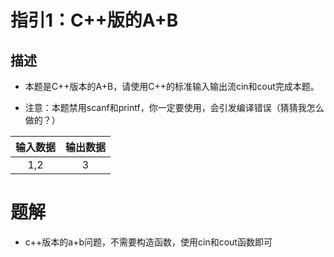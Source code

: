 # 指引1：C++版的A+B
## 描述

* 本题是C++版本的A+B，请使用C++的标准输入输出流cin和cout完成本题。

* 注意：本题禁用scanf和printf，你一定要使用，会引发编译错误（猜猜我怎么做的？）

| 输入数据 | 输出数据 | 
| :-------: | :------: |
| 1,2 | 3 |
# 题解
* c++版本的a+b问题，不需要构造函数，使用cin和cout函数即可